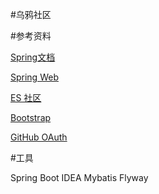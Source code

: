 #乌鸦社区

#参考资料

[Spring文档](https://spring.io/guides)

[Spring Web](https://spring.io/guides/gs/serving-web-content/)

[ES 社区](https://elasticsearch.cn/)

[Bootstrap](https://v3.bootcss.com/getting-started/)

[GitHub OAuth](https://developer.github.com/apps/building-oauth-apps/creating-an-oauth-app/)

#工具

Spring Boot
IDEA
Mybatis
Flyway
